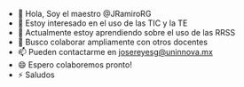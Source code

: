 - 👋 Hola, Soy el maestro @JRamiroRG
- 👀 Estoy interesado en el uso de las TIC y la TE
- 🌱 Actualmente estoy aprendiendo sobre el uso de las RRSS
- 💞️ Busco colaborar ampliamente con otros docentes
- 📫 Pueden contactarme en josereyesg@uninnova.mx
- 😄 Espero colaboremos pronto!
- ⚡ Saludos
<!---
JRamiroRG/JRamiroRG is a ✨ special ✨ repository because its `README.md` (this file) appears on your GitHub profile.
You can click the Preview link to take a look at your changes.
--->


